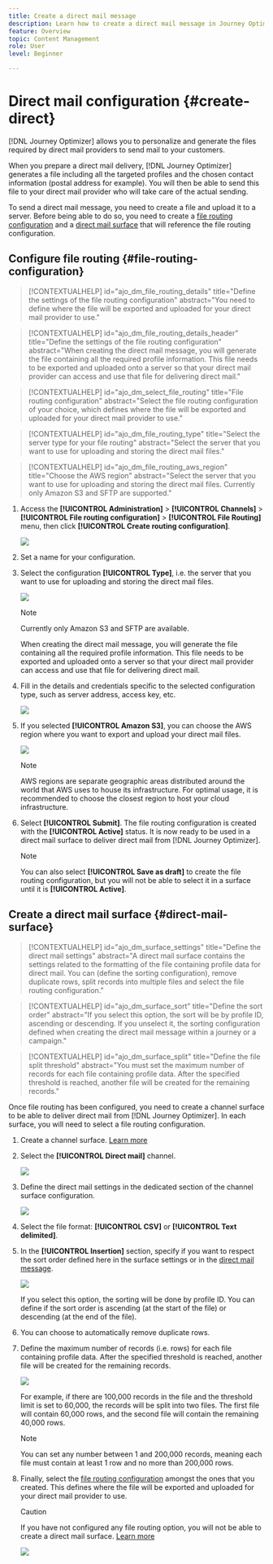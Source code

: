 ```yaml
---
title: Create a direct mail message
description: Learn how to create a direct mail message in Journey Optimizer
feature: Overview
topic: Content Management
role: User
level: Beginner

---
```

# Direct mail configuration {#create-direct}

[!DNL Journey Optimizer] allows you to personalize and generate the files required by direct mail providers to send mail to your customers.

When you prepare a direct mail delivery, [!DNL Journey Optimizer] generates a file including all the targeted profiles and the chosen contact information (postal address for example). You will then be able to send this file to your direct mail provider who will take care of the actual sending.

To send a direct mail message, you need to create a file and upload it to a server. Before being able to do so, you need to create a [file routing configuration](#file-routing-configuration) and a [direct mail surface](#direct-mail-surface) that will reference the file routing configuration.

## Configure file routing {#file-routing-configuration}

>[!CONTEXTUALHELP]
>id="ajo_dm_file_routing_details"
>title="Define the settings of the file routing configuration"
>abstract="You need to define where the file will be exported and uploaded for your direct mail provider to use."

>[!CONTEXTUALHELP]
>id="ajo_dm_file_routing_details_header"
>title="Define the settings of the file routing configuration"
>abstract="When creating the direct mail message, you will generate the file containing all the required profile information. This file needs to be exported and uploaded onto a server so that your direct mail provider can access and use that file for delivering direct mail."

>[!CONTEXTUALHELP]
>id="ajo_dm_select_file_routing"
>title="File routing configuration"
>abstract="Select the file routing configuration of your choice, which defines where the file will be exported and uploaded for your direct mail provider to use."

>[!CONTEXTUALHELP]
>id="ajo_dm_file_routing_type"
>title="Select the server type for your file routing"
>abstract="Select the server that you want to use for uploading and storing the direct mail files."

>[!CONTEXTUALHELP]
>id="ajo_dm_file_routing_aws_region"
>title="Choose the AWS region"
>abstract="Select the server that you want to use for uploading and storing the direct mail files. Currently only Amazon S3  and SFTP are supported."

1. Access the **[!UICONTROL Administration]** > **[!UICONTROL Channels]** > **[!UICONTROL File routing configuration]** > **[!UICONTROL File Routing]** menu, then click **[!UICONTROL Create routing configuration]**.

    ![](assets/file-routing-config-button.png)

1. Set a name for your configuration.

1. Select the configuration **[!UICONTROL Type]**, i.e. the server that you want to use for uploading and storing the direct mail files.<!--why is it Type and not Server or Server type? asked to PM-->

    ![](assets/file-routing-config-type.png)

    >[!NOTE]
    >
    >Currently only Amazon S3 and SFTP are available.

    When creating the direct mail message, you will generate the file containing all the required profile information. This file needs to be exported and uploaded onto a server so that your direct mail provider can access and use that file for delivering direct mail.

1. Fill in the details and credentials specific to the selected configuration type, such as server address, access key, etc. <!--need to detail more?-->

    <!--![](assets/file-routing-config-aws-details.png)-->

    ![](assets/file-routing-config-sftp-details.png)

1. If you selected **[!UICONTROL Amazon S3]**, you can choose the AWS region where you want to export and upload your direct mail files.

    ![](assets/file-routing-config-aws-region.png)

    >[!NOTE]
    >
    >AWS regions are separate geographic areas distributed around the world that AWS uses to house its infrastructure. For optimal usage, it is recommended to choose the closest region to host your cloud infrastructure.

1. Select **[!UICONTROL Submit]**. The file routing configuration is created with the **[!UICONTROL Active]** status. It is now ready to be used in a direct mail surface to deliver direct mail from [!DNL Journey Optimizer].

    >[!NOTE]
    >
    >You can also select **[!UICONTROL Save as draft]** to create the file routing configuration, but you will not be able to select it in a surface until it is **[!UICONTROL Active]**.

## Create a direct mail surface {#direct-mail-surface}

>[!CONTEXTUALHELP]
>id="ajo_dm_surface_settings"
>title="Define the direct mail settings"
>abstract="A direct mail surface contains the settings related to the formatting of the file containing profile data for direct mail. You can (define the sorting configuration), remove duplicate rows, split records into multiple files and select the file routing configuration."

>[!CONTEXTUALHELP]
>id="ajo_dm_surface_sort"
>title="Define the sort order"
>abstract="If you select this option, the sort will be by profile ID, ascending or descending. If you unselect it, the sorting configuration defined when creating the direct mail message within a journey or a campaign."

>[!CONTEXTUALHELP]
>id="ajo_dm_surface_split"
>title="Define the file split threshold"
>abstract="You must set the maximum number of records for each file containing profile data. After the specified threshold is reached, another file will be created for the remaining records."

Once file routing has been configured, you need to create a channel surface to be able to deliver direct mail from [!DNL Journey Optimizer]. In each surface, you will need to select a file routing configuration.

1. Create a channel surface. [Learn more](channel-surfaces.md)

1. Select the **[!UICONTROL Direct mail]** channel.

    ![](assets/surface-direct-mail-channel.png)

1. Define the direct mail settings in the dedicated section of the channel surface configuration.

    ![](assets/surface-direct-mail-settings.png)

1. Select the file format: **[!UICONTROL CSV]** or **[!UICONTROL Text delimited]**.

1. In the **[!UICONTROL Insertion]** section, specify if you want to respect the sort order defined here in the surface settings or in the [direct mail message](../messages/create-direct-mail.md).<!--TBC by PM, not sure to leave it here as it's confusing for the user to override or not the setting defined in the message i.e. somewhere else in the UI-->

    ![](assets/surface-direct-mail-sort.png)

    If you select this option, the sorting will be done by profile ID. You can define if the sort order is ascending (at the start of the file) or descending (at the end of the file).

1. You can choose to automatically remove duplicate rows. <!--what are the conditions? use case, example for not selecting it? asked to PM-->

1. Define the maximum number of records (i.e. rows) for each file containing profile data. After the specified threshold is reached, another file will be created for the remaining records.

    ![](assets/surface-direct-mail-split.png)

    For example, if there are 100,000 records in the file and the threshold limit is set to 60,000, the records will be split into two files. The first file will contain 60,000 rows, and the second file will contain the remaining 40,000 rows.

    >[!NOTE]
    >
    >You can set any number between 1 and 200,000 records, meaning each file must contain at least 1 row and no more than 200,000 rows.

1. Finally, select the [file routing configuration](#file-routing-configuration) amongst the ones that you created. This defines where the file will be exported and uploaded for your direct mail provider to use.

    >[!CAUTION]
    >
    >If you have not configured any file routing option, you will not be able to create a direct mail surface. [Learn more](#file-routing-configuration)

    ![](assets/surface-direct-mail-file-routing.png)